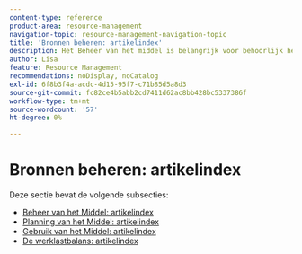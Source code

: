 ```yaml
---
content-type: reference
product-area: resource-management
navigation-topic: resource-management-navigation-topic
title: 'Bronnen beheren: artikelindex'
description: Het Beheer van het middel is belangrijk voor behoorlijk het beheren van uw werk en het voorspellen beschikbaarheid. Leer in de volgende artikelen hoe u uw bronnen kunt plannen en plannen voor uw werk.
author: Lisa
feature: Resource Management
recommendations: noDisplay, noCatalog
exl-id: 6f8b3f4a-acdc-4d15-95f7-c71b85d5a8d3
source-git-commit: fc82ce4b5abb2cd7411d62ac8bb428bc5337386f
workflow-type: tm+mt
source-wordcount: '57'
ht-degree: 0%

---
```


# Bronnen beheren: artikelindex

<!--Audited: 6/2025-->

Deze sectie bevat de volgende subsecties:

* [ Beheer van het Middel: artikelindex ](../resource-mgmt/resource-mgmt-overview/resource-management-overview.md)
* [ Planning van het Middel: artikelindex ](../resource-mgmt/resource-planning/resource-planning-overview.md)
* [ Gebruik van het Middel: artikelindex ](../resource-mgmt/resource-utilization/resource-utilization.md)
* [De werklastbalans: artikelindex](../resource-mgmt/workload-balancer/workload-balancer.md)

